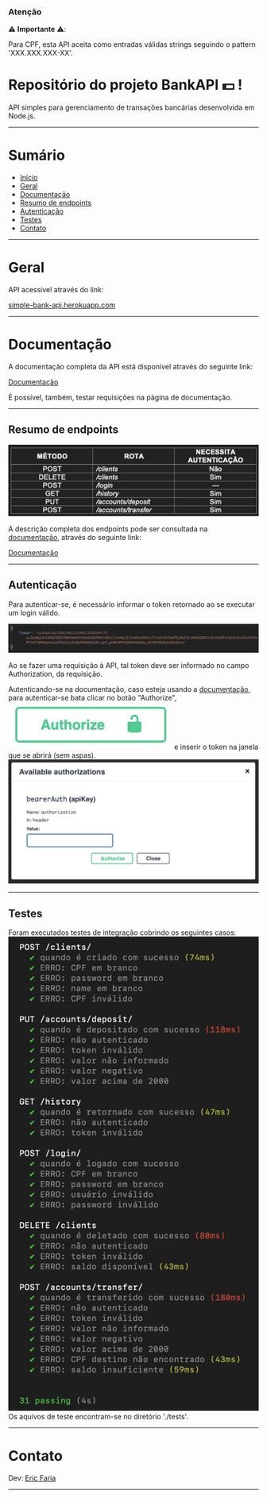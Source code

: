 ### Atenção
⚠️ **Importante** ⚠️:

Para CPF, esta API aceita como entradas válidas strings seguindo o pattern 'XXX.XXX.XXX-XX'.

# Repositório do projeto BankAPI 💵 !

API simples para gerenciamento de transações bancárias desenvolvida em Node.js.


---

# Sumário

- [Início](#repositório-do-projeto-bankapi)
- [Geral](#geral)
- [Documentação](#documentação)
- [Resumo de endpoints](#resumo-de-endpoints)
- [Autenticação](#autenticação)
- [Testes](#testes)
- [Contato](#contato)


---

# Geral

API acessível através do link: 

[simple-bank-api.herokuapp.com](https://simple-bank-api.herokuapp.com/)

---

# Documentação

A documentação completa da API está disponível através do seguinte link:

[Documentação](https://simple-bank-api.herokuapp.com/api-docs/) 

É possível, também, testar requisições na página de documentação.

---

## Resumo de endpoints

![Endpoints](./public/endpoints.png)

A descrição completa dos endpoints pode ser consultada na [documentação](#documentação), através do seguinte link: 

[Documentação](https://simple-bank-api.herokuapp.com/api-docs/) 

---

## Autenticação

Para autenticar-se, é necessário informar o token retornado ao se executar um login válido.

![Token](./public/token.png)

Ao se fazer uma requisição à API, tal token deve ser informado no campo Authorization, da requisição.

Autenticando-se na documentação, caso esteja usando a [documentação](#documentação), para autenticar-se bata clicar no botão "Authorize",
![Button](./public/btn.png)
e inserir o token na janela que se abrirá (sem aspas).
![Authorize](./public/auth.png)

---

## Testes

Foram executados testes de integração cobrindo os seguintes casos:
![Testes](./public/tests.png)
Os aquivos de teste encontram-se no diretório './tests'.

---

# Contato
Dev: [Eric Faria](mailto:ericdeofaria@gmail.com)

---
